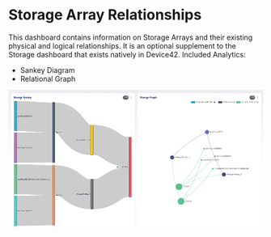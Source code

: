 # Storage Array Relationships

This dashboard contains information on Storage Arrays and their existing physical and logical relationships. It is an optional supplement to the Storage dashboard that exists natively in Device42.
Included Analytics:
- Sankey Diagram 
- Relational Graph

![Dashboard Thumbnail](/Assets/Thumbnails/StorageArray_Relationships_Thumbnail.png)